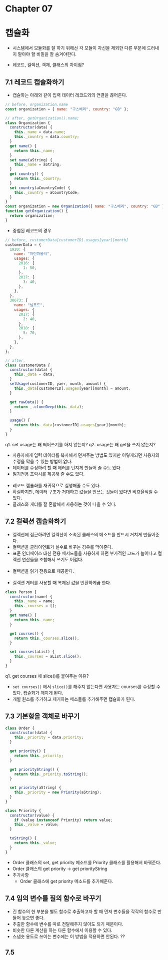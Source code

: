# Chapter 07

# 캡슐화

- 시스템에서 모듈화를 잘 하기 위해선 각 모듈이 자신을 제외한 다른 부분에 드러내지 말아야 할 비밀을 잘 숨겨야한다.

- 레코드, 컬렉션, 객체, 클래스의 차이점?

## 7.1 레코드 캡슐화하기

- 캡슐화는 아래와 같이 입력 데이터 레코드와의 연결을 끊어준다.

```javascript
// before, organization.name
const organization = { name: "구스베리", country: "GB" };

// after, getOrganization().name;
class Organization {
  constructor(data) {
    this._name = data.name;
    this._country = data.country;
  }
  get name() {
    return this._name;
  }
  set name(aString) {
    this._name = aString;
  }
  get country() {
    return this._country;
  }
  set country(aCountryCode) {
    this._country = aCountryCode;
  }
}
const organization = new Organization({ name: "구스베리", country: "GB" });
function getOrganization() {
  return organization;
}
```

- 중첩된 레코드의 경우

```javascript
// before, customerData[customerID].usages[year][month]
customerData = {
  1920: {
    name: "마틴파울러",
    usages: {
      2016: {
        1: 50,
      },
      2017: {
        3: 40,
      },
    },
  },
  38673: {
    name: "닐포드",
    usages: {
      2017: {
        2: 40,
      },
      2018: {
        5: 70,
      },
    },
  },
};

// after,
class CustomerData {
  constructor(data) {
    this._data = data;
  }
  setUsage(customerID, yaer, month, amount) {
    this._data[customerID].usages[year][month] = amount;
  }

  get rawData() {
    return _.cloneDeep(this._data);
  }

  usage() {
    return this._data[customerID].usages[year][month];
  }
}
```

q1. set usage는 왜 띄어쓰기를 하지 않는지?
q2. usage는 왜 get을 쓰지 않는지?

- 사용자에게 입력 데이터를 복사해서 던져주는 방법도 있지만 이렇게되면 사용자의 수정을 막을 수 있는 방법이 없다.
- 데이터를 수정하려 할 때 에러를 던지게 만들어 줄 수도 있다.
- 읽기전용 프락시를 제공해 줄 수도 있다.
  <br>
  <br>
- 레코드 캡슐화를 재귀적으로 실행해줄 수도 있다.
- 확실하지만, 데이터 구조가 거대하고 값들을 안쓰는 것들이 있다면 비효율적일 수 있다.
- 클래스와 게터를 잘 혼합해서 사용하는 것이 나을 수 있다.

## 7.2 컬렉션 캡슐화하기

- 컬렉션에 접근하려면 컬렉션이 소속된 클래스의 메소드를 반드시 거치게 만들어준다.
- 컬렉션을 클라이언트가 실수로 바꾸는 경우를 막아준다.
- 표준 인터페이스 대신 전용 메서드들을 사용하게 하면 부가적인 코드가 늘어나고 컬렉션 연산들을 조합해서 쓰기도 어렵다.
  <br>
  <br>
- 컬렉션을 읽기 전용으로 제공한다.
  <br>
  <br>
- 컬렉션 게터를 사용할 때 복제된 값을 반환하게끔 한다.

```javascript
class Person {
  constructor(name) {
    this._name = name;
    this._courses = [];
  }
  get name() {
    return this._name;
  }

  get courses() {
    return this._courses.slice();
  }

  set courses(aList) {
    this._courses = aList.slice();
  }
}
```

q1. get courses 에 slice()를 붙여주는 이유?

- `set courses()` 에서 `slice()`를 해주지 않는다면 사용자는 courses를 수정할 수 있다. 캡슐화가 깨지게 된다.
- 개별 원소를 추가하고 제거하는 메소들를 추가해주면 캡슐화가 된다.

## 7.3 기본형을 객체로 바꾸기

```javascript
class Order {
  constructor(data) {
    this._priority = data.priority;
  }

  get priority() {
    return this._priority;
  }

  get priorityString() {
    return this._priority.toString();
  }

  set priority(aString) {
    this._priority = new Priority(aString);
  }
}

class Priority {
  constructor(value) {
    if (value instanceof Priority) return value;
    this._value = value;
  }

  toString() {
    return this._value;
  }
}
```

- Order 클래스의 set, get priority 메소드를 Priority 클래스를 활용해서 바꿔준다.
- Order 클래스의 get priority -> get priorityString
- 추가사항
  - Order 클래스에 get priority 메소드를 추가해준다.

## 7.4 임의 변수를 질의 함수로 바꾸기

- 긴 함수의 한 부분을 별도 함수로 추출하고자 할 때 먼저 변수들을 각각의 함수로 만들어 놓으면 좋다.
- 추출한 함수에 변수를 따로 전달해주지 않아도 되기 때문이다.
- 비슷한 다른 계산을 하는 다른 함수에서 이용할 수 있다.
- 스냅숏 용도로 쓰이는 변수에는 이 방법을 적용하면 안된다. ??

## 7.5
